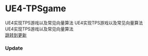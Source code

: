 # UE4-TPSgame
UE4实现TPS游戏以及常见向量算法
UE4实现TPS游戏以及常见向量算法  
UE4实现TPS游戏以及常见向量算法  
[跳转到更新](#Update)


### Update
